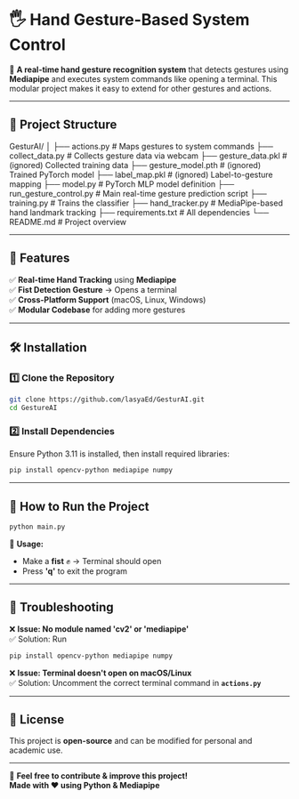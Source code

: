 # 🖐️ Hand Gesture-Based System Control

🚀 **A real-time hand gesture recognition system** that detects gestures using **Mediapipe** and executes system commands like opening a terminal. This modular project makes it easy to extend for other gestures and actions.

---

## 📂 Project Structure

GesturAI/
│
├── actions.py              # Maps gestures to system commands
├── collect_data.py         # Collects gesture data via webcam
├── gesture_data.pkl        # (ignored) Collected training data
├── gesture_model.pth       # (ignored) Trained PyTorch model
├── label_map.pkl           # (ignored) Label-to-gesture mapping
├── model.py                # PyTorch MLP model definition
├── run_gesture_control.py  # Main real-time gesture prediction script
├── training.py             # Trains the classifier
├── hand_tracker.py         # MediaPipe-based hand landmark tracking
├── requirements.txt        # All dependencies
└── README.md               # Project overview


---

## 📌 Features
✅ **Real-time Hand Tracking** using **Mediapipe**  
✅ **Fist Detection Gesture** → Opens a terminal  
✅ **Cross-Platform Support** (macOS, Linux, Windows)  
✅ **Modular Codebase** for adding more gestures  

---

## 🛠️ Installation
### 1️⃣ Clone the Repository
```bash
git clone https://github.com/lasyaEd/GesturAI.git
cd GestureAI
```

### 2️⃣ Install Dependencies
Ensure Python 3.11 is installed, then install required libraries:

```bash
pip install opencv-python mediapipe numpy
```

---

## 🚀 How to Run the Project
```bash
python main.py
```
📌 **Usage:**  
- Make a **fist** ✊ → Terminal should open  
- Press **'q'** to exit the program  

---

## 📌 Troubleshooting
❌ **Issue: No module named 'cv2' or 'mediapipe'**  
✅ Solution: Run  
```bash
pip install opencv-python mediapipe numpy
```

❌ **Issue: Terminal doesn't open on macOS/Linux**  
✅ Solution: Uncomment the correct terminal command in **`actions.py`**  

---

## 📜 License
This project is **open-source** and can be modified for personal and academic use.

---

🚀 **Feel free to contribute & improve this project!**  
**Made with ❤️ using Python & Mediapipe**  
